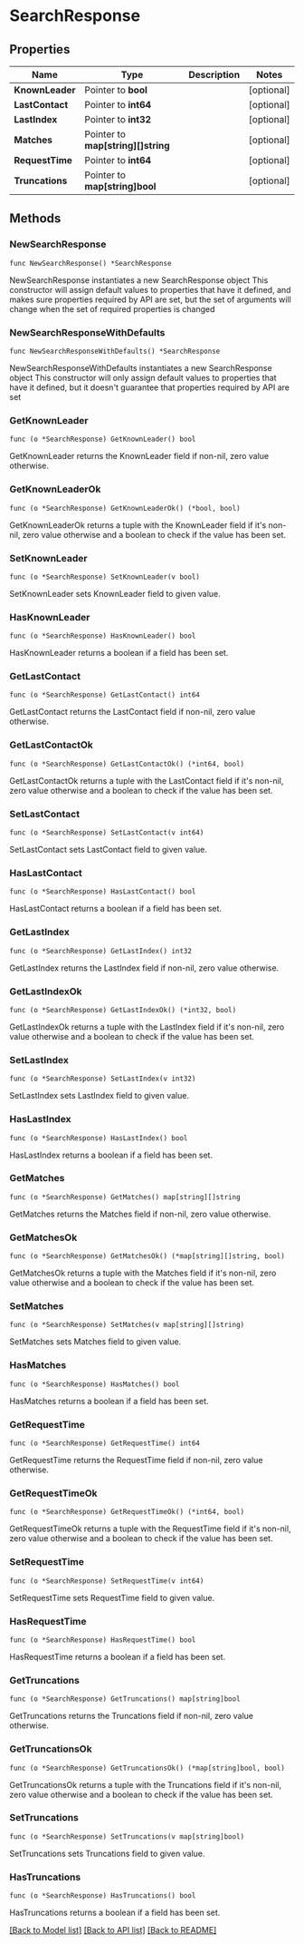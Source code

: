 # SearchResponse

## Properties

Name | Type | Description | Notes
------------ | ------------- | ------------- | -------------
**KnownLeader** | Pointer to **bool** |  | [optional] 
**LastContact** | Pointer to **int64** |  | [optional] 
**LastIndex** | Pointer to **int32** |  | [optional] 
**Matches** | Pointer to **map[string][]string** |  | [optional] 
**RequestTime** | Pointer to **int64** |  | [optional] 
**Truncations** | Pointer to **map[string]bool** |  | [optional] 

## Methods

### NewSearchResponse

`func NewSearchResponse() *SearchResponse`

NewSearchResponse instantiates a new SearchResponse object
This constructor will assign default values to properties that have it defined,
and makes sure properties required by API are set, but the set of arguments
will change when the set of required properties is changed

### NewSearchResponseWithDefaults

`func NewSearchResponseWithDefaults() *SearchResponse`

NewSearchResponseWithDefaults instantiates a new SearchResponse object
This constructor will only assign default values to properties that have it defined,
but it doesn't guarantee that properties required by API are set

### GetKnownLeader

`func (o *SearchResponse) GetKnownLeader() bool`

GetKnownLeader returns the KnownLeader field if non-nil, zero value otherwise.

### GetKnownLeaderOk

`func (o *SearchResponse) GetKnownLeaderOk() (*bool, bool)`

GetKnownLeaderOk returns a tuple with the KnownLeader field if it's non-nil, zero value otherwise
and a boolean to check if the value has been set.

### SetKnownLeader

`func (o *SearchResponse) SetKnownLeader(v bool)`

SetKnownLeader sets KnownLeader field to given value.

### HasKnownLeader

`func (o *SearchResponse) HasKnownLeader() bool`

HasKnownLeader returns a boolean if a field has been set.

### GetLastContact

`func (o *SearchResponse) GetLastContact() int64`

GetLastContact returns the LastContact field if non-nil, zero value otherwise.

### GetLastContactOk

`func (o *SearchResponse) GetLastContactOk() (*int64, bool)`

GetLastContactOk returns a tuple with the LastContact field if it's non-nil, zero value otherwise
and a boolean to check if the value has been set.

### SetLastContact

`func (o *SearchResponse) SetLastContact(v int64)`

SetLastContact sets LastContact field to given value.

### HasLastContact

`func (o *SearchResponse) HasLastContact() bool`

HasLastContact returns a boolean if a field has been set.

### GetLastIndex

`func (o *SearchResponse) GetLastIndex() int32`

GetLastIndex returns the LastIndex field if non-nil, zero value otherwise.

### GetLastIndexOk

`func (o *SearchResponse) GetLastIndexOk() (*int32, bool)`

GetLastIndexOk returns a tuple with the LastIndex field if it's non-nil, zero value otherwise
and a boolean to check if the value has been set.

### SetLastIndex

`func (o *SearchResponse) SetLastIndex(v int32)`

SetLastIndex sets LastIndex field to given value.

### HasLastIndex

`func (o *SearchResponse) HasLastIndex() bool`

HasLastIndex returns a boolean if a field has been set.

### GetMatches

`func (o *SearchResponse) GetMatches() map[string][]string`

GetMatches returns the Matches field if non-nil, zero value otherwise.

### GetMatchesOk

`func (o *SearchResponse) GetMatchesOk() (*map[string][]string, bool)`

GetMatchesOk returns a tuple with the Matches field if it's non-nil, zero value otherwise
and a boolean to check if the value has been set.

### SetMatches

`func (o *SearchResponse) SetMatches(v map[string][]string)`

SetMatches sets Matches field to given value.

### HasMatches

`func (o *SearchResponse) HasMatches() bool`

HasMatches returns a boolean if a field has been set.

### GetRequestTime

`func (o *SearchResponse) GetRequestTime() int64`

GetRequestTime returns the RequestTime field if non-nil, zero value otherwise.

### GetRequestTimeOk

`func (o *SearchResponse) GetRequestTimeOk() (*int64, bool)`

GetRequestTimeOk returns a tuple with the RequestTime field if it's non-nil, zero value otherwise
and a boolean to check if the value has been set.

### SetRequestTime

`func (o *SearchResponse) SetRequestTime(v int64)`

SetRequestTime sets RequestTime field to given value.

### HasRequestTime

`func (o *SearchResponse) HasRequestTime() bool`

HasRequestTime returns a boolean if a field has been set.

### GetTruncations

`func (o *SearchResponse) GetTruncations() map[string]bool`

GetTruncations returns the Truncations field if non-nil, zero value otherwise.

### GetTruncationsOk

`func (o *SearchResponse) GetTruncationsOk() (*map[string]bool, bool)`

GetTruncationsOk returns a tuple with the Truncations field if it's non-nil, zero value otherwise
and a boolean to check if the value has been set.

### SetTruncations

`func (o *SearchResponse) SetTruncations(v map[string]bool)`

SetTruncations sets Truncations field to given value.

### HasTruncations

`func (o *SearchResponse) HasTruncations() bool`

HasTruncations returns a boolean if a field has been set.


[[Back to Model list]](../README.md#documentation-for-models) [[Back to API list]](../README.md#documentation-for-api-endpoints) [[Back to README]](../README.md)


